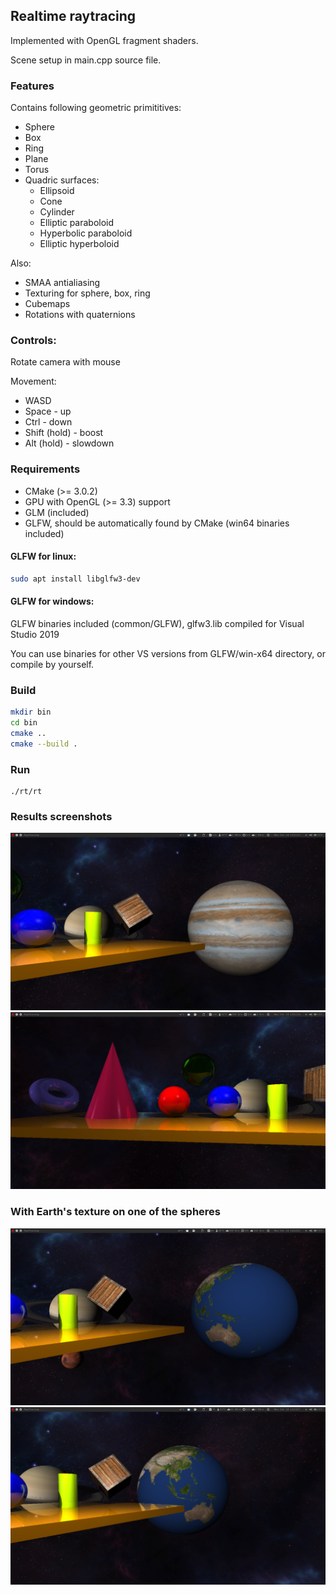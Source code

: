 ## Realtime raytracing

Implemented with OpenGL fragment shaders.

Scene setup in main.cpp source file.

### Features

Contains following geometric primititives:
- Sphere
- Box
- Ring
- Plane
- Torus
- Quadric surfaces:
  - Ellipsoid
  - Cone
  - Cylinder
  - Elliptic paraboloid
  - Hyperbolic paraboloid
  - Elliptic hyperboloid
  
Also:  
- SMAA antialiasing
- Texturing for sphere, box, ring
- Cubemaps
- Rotations with quaternions


### Controls:

Rotate camera with mouse

Movement:

- WASD
- Space - up
- Ctrl - down
- Shift (hold) - boost
- Alt (hold) - slowdown

### Requirements

* CMake (>= 3.0.2)
* GPU with OpenGL (>= 3.3) support
* GLM (included)
* GLFW, should be automatically found by CMake (win64 binaries included)

#### GLFW for linux:
```sh
sudo apt install libglfw3-dev
```
#### GLFW for windows:
GLFW binaries included (common/GLFW), glfw3.lib compiled for Visual Studio 2019

You can use binaries for other VS versions from GLFW/win-x64 directory, or compile by yourself.

### Build
```sh
mkdir bin
cd bin
cmake ..
cmake --build .
```

### Run  
```
./rt/rt
```

### Results screenshots

<!-- ![](media/v2.png)   -->
![](media/v1.png)  
![](media/v3.png)
<!-- ![](media/animation.gif) -->

### With Earth's texture on one of the spheres  
![](media/earth1.png)
![](media/earth2.png)